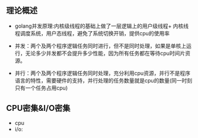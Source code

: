 
## 理论概述

* golang并发原理:内核级线程的基础上做了一层逻辑上的用户级线程+ 内核线程调度系统，用户态线程，避免了系统切换开销，提供cpu的使用率



* 并发：两个及两个程序逻辑任务同时进行，但不是同时处理，如果是单核上运行，无论多少并发都不会提升多少性能，因为所有任务都在等待cpu时间片资源。
* 并行：两个及两个程序逻辑任务同时处理，充分利用cpu资源，并行不是程序语言的特性，需要硬件的支持，并行处理的任务数量就是cpu的数量(同一时刻只有一个任务占用cpu)


## CPU密集&I/O密集
* cpu
* i/o:
